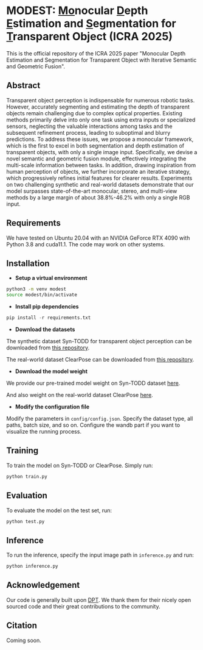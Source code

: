 # **MODEST: <u>Mo</u>nocular <u>D</u>epth <u>E</u>stimation and <u>S</u>egmentation for <u>T</u>ransparent Object (ICRA 2025)**

This is the official repository of the ICRA 2025 paper "Monocular Depth Estimation and Segmentation for Transparent Object with Iterative Semantic and Geometric Fusion".

## Abstract

Transparent object perception is indispensable for numerous robotic tasks. However, accurately segmenting and estimating the depth of transparent objects remain challenging due to complex optical properties. Existing methods primarily delve into only one task using extra inputs or specialized sensors, neglecting the valuable interactions among tasks and the subsequent refinement process, leading to suboptimal and blurry predictions. To address these issues, we propose a monocular framework, which is the first to excel in both segmentation and depth estimation of transparent objects, with only a single image input. Specifically, we devise a novel semantic and geometric fusion module, effectively integrating the multi-scale information between tasks. In addition, drawing inspiration from human perception of objects, we further incorporate an iterative strategy, which progressively refines initial features for clearer results. Experiments on two challenging synthetic and real-world datasets demonstrate that our model surpasses state-of-the-art monocular, stereo, and multi-view methods by a large margin of about 38.8%-46.2% with only a single RGB input.

## Requirements

We have tested on Ubuntu 20.04 with an NVIDIA GeForce RTX 4090 with Python 3.8 and cuda11.1. The code may work on other systems. 

## Installation

- **Setup a virtual environment**

``` bash
python3 -m venv modest
source modest/bin/activate
```

- **Install pip dependencies**

```python
pip install -r requirements.txt
```

- **Download the datasets**

The synthetic dataset Syn-TODD for transparent object perception can be downloaded from [this repository](https://github.com/ac-rad/MVTrans).

The real-world dataset ClearPose can be downloaded from [this repository](https://github.com/opipari/ClearPose).

- **Download the model weight**

We provide our pre-trained model weight on Syn-TODD dataset [here](https://drive.google.com/file/d/1haxiir4PdBNE9Zr1AA4D9bVJ4KCzqa8v/view?usp=sharing).

And also weight on the real-world dataset ClearPose [here](https://drive.google.com/file/d/1798AE_u6KrMV6mpUGBxz_jaLrg_21A39/view?usp=sharing).

- **Modify the configuration file**

Modify the parameters in `config/config.json`. Specify the dataset type, all paths, batch size, and so on. Configure the wandb part if you want to visualize the running process.

## Training

To train the model on Syn-TODD or ClearPose. Simply run:

```bash
python train.py
```

## Evaluation

To evaluate the model on the test set, run:

```bash
python test.py
```

## Inference

To run the inference, specify the input image path in `inference.py` and run:

```bash
python inference.py
```

## Acknowledgement

Our code is generally built upon [DPT](https://github.com/antocad/FocusOnDepth?tab=readme-ov-file). We thank them for their nicely open sourced code and their great contributions to the community.

## Citation

Coming soon.
